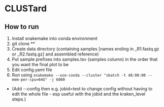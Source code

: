# CLUSTard

## How to run
1. Install snakemake into conda environment
2. git clone **
3. Create data directory (containing samples [names ending in \_R1.fastq.gz or \_R2.fastq.gz] and assembled reference)
4. Put sample prefixes into samples.tsv  (samples column) in the order that you want the final plot to be
5. Edit config.yaml file 
6. Run using ``snakemake --use-conda --cluster "sbatch -t 48:00:00 --mem-per-cpu=64G" -j 6000``
* (Add --config then e.g. jobid=test to change config without having to edit the whole file - esp useful with the jobid and the kraken_level steps.)
